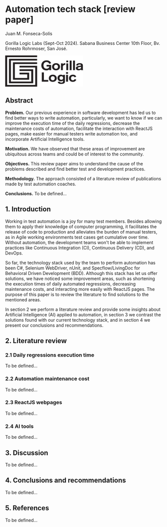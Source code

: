 # Automation tech stack [review paper]

Juan M. Fonseca-Solís 

Gorilla Logic Labs (Sept-Oct 2024).
Sabana Business Center 10th Floor, Bv. Ernesto Rohrmoser, San José.

<img width="250" height="100" src='../img/GL_Logo_Primary_Blk.png'/>

## Abstract
**Problem.** Our previous experience in software development has led us to find better ways to write automation, particularly, we want to know if we can improve the execution time of the daily regressions, decrease the maintenance costs of automation, facilitate the interaction with ReactJS pages, make easier for manual testers write automation too, and incorporate Artificial Intelligence tools.

**Motivation.** We have observed that these areas of improvement are ubiquitous across teams and could be of interest to the community. 

**Objectives.** This review paper aims to understand the cause of the problems described and find better test and development practices. 

**Methodology.** The approach consisted of a literature review of publications made by test automation coaches. 

**Conclusions.** To be defined...

## 1. Introduction
Working in test automation is a joy for many test members. Besides allowing them to apply their knowledge of computer programming, it facilitates the release of code to production and alleviates the burden of manual testers, as in Agile working environments test cases get cumulative over time. Without automation, the development teams won't be able to implement practices like Continuous Integration (CI), Continuous Delivery (CD), and DevOps.

So far, the technology stack used by the team to perform automation has been C#, Selenium WebDriver, nUnit, and Specflow/LivingDoc for Behavioral Driven Development (BDD). Although this stack has let us offer solutions, we have noticed some improvement areas, such as shortening the execution times of daily automated regressions, decreasing maintenance costs, and interacting more easily with ReactJS pages. The purpose of this paper is to review the literature to find solutions to the mentioned areas.

In section 2 we perform a literature review and provide some insights about Artificial Intelligence (AI) applied to automation, in section 3 we contrast the solutions found with our current technology stack, and in section 4 we present our conclusions and recommendations.

## 2. Literature review

### 2.1 Daily regressions execution time
To be defined...

### 2.2 Automation maintenance cost
To be defined...

### 2.3 ReactJS webpages
To be defined...

### 2.4 AI tools
To be defined...

## 3. Discussion
To be defined...

## 4. Conclusions and recommendations
To be defined...

## 5. References
To be defined...
